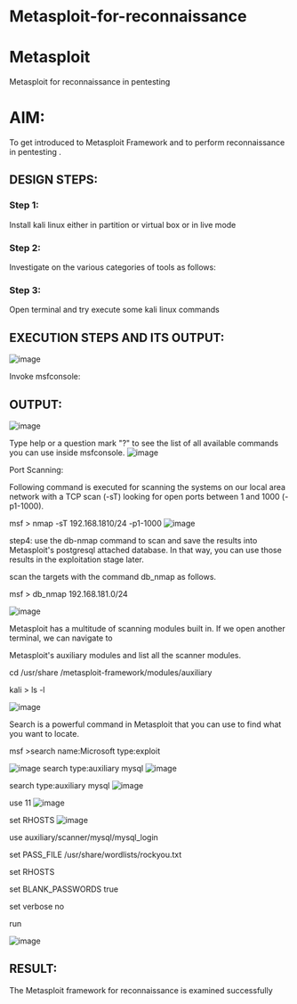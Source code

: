 # Metasploit-for-reconnaissance
# Metasploit
Metasploit for reconnaissance in pentesting

# AIM:

To get introduced to Metasploit Framework and to  perform reconnaissance  in pentesting .

## DESIGN STEPS:

### Step 1:

Install kali linux either in partition or virtual box or in live mode

### Step 2:

Investigate on the various categories of tools as follows:

### Step 3:

Open terminal and try execute some kali linux commands

## EXECUTION STEPS AND ITS OUTPUT:
![image](https://github.com/user-attachments/assets/e3799741-8857-46c2-bc0a-64aabf46b181)



Invoke msfconsole:
## OUTPUT:
![image](https://github.com/user-attachments/assets/38b39bfc-8277-4088-997c-548a48fa1d33)

Type help or a question mark "?" to see the list of all available commands you can use inside msfconsole.
![image](https://github.com/user-attachments/assets/77825746-89b4-45e6-9b22-5c9a657da087)

Port Scanning:

Following command is executed for scanning the systems on our local area network with a TCP scan (-sT) looking for open ports between 1 and 1000 (-p1-1000).

msf > nmap -sT 192.168.1810/24 -p1-1000
![image](https://github.com/user-attachments/assets/ff9e7997-1479-442e-b24c-55e584ff9ea8)

step4: use the db-nmap command to scan and save the results into Metasploit's postgresql attached database. In that way, you can use those results in the exploitation stage later.

scan the targets with the command db_nmap as follows.

msf > db_nmap 192.168.181.0/24

![image](https://github.com/user-attachments/assets/f7550393-dc7c-49c8-9248-be533651eb3c)

Metasploit has a multitude of scanning modules built in. If we open another terminal, we can navigate to

Metasploit's auxiliary modules and list all the scanner modules.

cd /usr/share /metasploit-framework/modules/auxiliary

kali > ls -l

![image](https://github.com/user-attachments/assets/2acfba34-35be-47e8-9425-fcb419b739b5)

Search is a powerful command in Metasploit that you can use to find what you want to locate.

msf >search name:Microsoft type:exploit

![image](https://github.com/user-attachments/assets/65985d14-de59-4fd8-8e3b-854659d3b992)
search type:auxiliary mysql
![image](https://github.com/user-attachments/assets/75a6e995-2e22-43fc-857c-bb6e26ee70aa)

search type:auxiliary mysql
![image](https://github.com/user-attachments/assets/7b6c961a-8267-49de-8fbc-a294d1c43d4b)

use 11
![image](https://github.com/user-attachments/assets/db0da20c-bc44-4b36-81d1-dca9c1fbd1cd)

set RHOSTS
![image](https://github.com/user-attachments/assets/3d8bc098-38b4-4449-a802-d0395fa0d79b)

use auxiliary/scanner/mysql/mysql_login



set PASS_FILE /usr/share/wordlists/rockyou.txt

set RHOSTS

set BLANK_PASSWORDS true

set verbose no

run

![image](https://github.com/user-attachments/assets/ee14073d-9e4a-4301-a452-1347a3ac715f)

## RESULT:
The Metasploit framework for reconnaissance is  examined successfully
